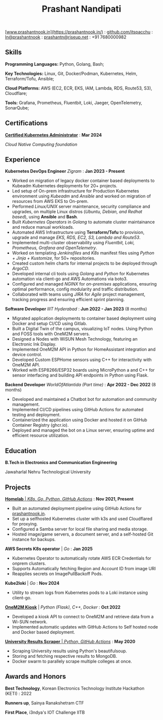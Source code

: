 
# <center> Prashant Nandipati


<link rel="stylesheet" href="./css/template_1.css">

<br>

<span class="iconify" data-icon="charm:person"></span> [www.prashantnook.in](https://prashantnook.in/)
  : <span class="iconify" data-icon="tabler:brand-github"></span> [github.com/itspacchu](https://github.com/itspacchu)
  : <span class="iconify" data-icon="tabler:brand-linkedin"></span> [ln@prashantnook](https://www.linkedin.com/in/prashantnook/)
  : <span class="iconify" data-icon="tabler:mail"></span> [prashantn@riseup.net](mailto:prashantn@riseup.net)
  : <span class="iconify" data-icon="tabler:phone"></span> +91 7680000982


## Skills

**Programming Languages:** Python, Golang, Bash;

**Key Technologies:** Linux, Git, Docker/Podman, Kubernetes, Helm, Terraform/Tofu, Ansible;

**Cloud Platforms:** AWS (EC2, ECR, EKS, IAM, Lambda, RDS, Route53, S3), Cloudflare;

**Tools:** Grafana, Prometheus, Fluentbit, Loki, Jaeger, OpenTelemetry, SonarQube;

## Certifications

[**Certified Kubernetes Administrator**](https://ti-user-certificates.s3.amazonaws.com/e0df7fbf-a057-42af-8a1f-590912be5460/6729fa83-e42c-43d9-8d8c-32d7cbb94be2-nandipati-d-prashant-c982b27a-b880-4599-ace5-9bdad890b99e-certificate.pdf)
  : **Mar 2024**

_Cloud Native Computing foundation_

## Experience

**Kubernetes DevOps Engineer** _Zigram_
  : **Jan 2023 - Present**

- Worked on migration of legacy docker container based deployments to Kubeadm Kubernetes deployments for 20+ projects.
- Led setup of On-prem infrastructure for Production Kubernetes environment using *Kubeadm* and *Ansible* and worked on migration of resources from AWS EKS to On-prem.
- Performed *Linux/UNIX* server maintenance, security compliance and upgrades, on multiple Linux distros (*Ubuntu, Debian, and Redhat based*), using **Ansible** and **Bash**.
- Built *Kubernetes Operators* in *Golang* to automate cluster maintainance and reduce manual workloads.
- Automated AWS Infrastructure using **Terraform/Tofu** to provision, upgrade and manage *EKS, RDS, EC2, S3, Lambda and Route53*.
- Implemented multi-cluster observability using *Fluentbit, Loki, Prometheus, Grafana and OpenTelemetry*.
- Worked on templating *Jenkinsfiles* and *K8s* manifest files using *Python + Jinja + Kustomize*, for 50+ repositories.
- Created custom helm charts for internal projects to be deployed through _ArgoCD_.
- Developed internal cli tools using *Golang* and *Python* for Kubernetes automation via client-go and AWS Automations via boto3.
- Configured and managed *NGINX* for *on-premises* applications, ensuring optimal performance, config modularity and traffic distribution.
- Collaborated with teams using *JIRA* for *Agile* project management, tracking progress and ensuring efficient sprint planning.

**Software Developer** _IIIT Hyderabad_
  : **Jun 2022 - Jan 2023** (8 months)

- Migrated application deployments to container based deployment using Docker and setup CI/CD using Gitlab.
- Built a Digital Twin of the campus, visualizing IoT nodes. Using Python and FOSS tools with OneM2M servers.
- Designed a Nodes with WiSUN Mesh Technology, featuring an Electronic Ink Display.
- Implemented OneM2M API in Python for HomeAssistant integration and device control.
- Developed Custom ESPHome sensors using C++ for interactivity with OneM2M API.
- Worked with ESP8266/ESP32 boards using MicroPython a and C++ for sensor interfacing and building API endpoints in Python using Flask.

**Backend Developer** _WorldOfAtlantida (Part time)_
  : **Apr 2022 - Dec 2022** (8 months)
- Developed and maintained a Chatbot bot for automation and community management.
- Implemented CI/CD pipelines using GitHub Actions for automated testing and deployment.
- Containerized the application using Docker and hosted it on GitHub Container Registry (ghcr.io).
- Deployed and managed the bot on a Linux server, ensuring uptime and efficient resource utilization.

## Education

**B.Tech in Electronics and Communication Engineering**

Jawaharlal Nehru Technological University

## Projects

[**Homelab** | _K8s, Go, Python, GitHub Actions_](https://prashantnook.in/post/homelab/)
  : **Nov 2021, Present**

- Built an automated deployment pipeline using GitHub Actions for [prashantnook.in](https://prashantnook.in).
- Set up a selfhosted Kubernetes cluster with k3s and used Cloudflared for proxying.
- Configured a Samba server for local file sharing and media storage.
- Hosted image/game servers, a document server, and a self-hosted Git instance for backups.

**AWS Secrets K8s operator** | _Go_
  : **Jan 2025**

- Kubernetes Operator to automatically rotate AWS ECR Credentials for onprem clusters.
- Supports Automatically fetching Region and Account ID from image URI
- Reapplies secrets on ImagePullBackoff Pods.

**Kube2loki** | _Go_
  : **Nov 2024**

- Utility to stream logs from Kubernetes pods to a Loki instance using client-go.

[**OneM2M Kiosk**](https://prashantnook.in/post/e-paper-kiosk/) | _Python (Flask), C++, Docker_
  : **Oct 2022**

- Developed a kiosk API to connect to OneM2M and retrieve data from a Wi-SUN network.
- Implemented automatic updates with GitHub Actions to Self hosted node and Docker based deployment.


[**University Results Scraper** | _Python, GitHub Actions_](https://github.com/itspacchu/JNTU-Results)
  : **May 2020**
- Scraping University results using Python's beautifulsoup.
- Storing and fetching respective results to MongoDB.
- Docker swarm to parallely scrape multiple colleges at once.

## Awards and Honors

**Best Technology**, Korean Electronics Technology Institute Hackathon (KETI)
  : 2022

**Runners up**, Sainya Ranakshetram CTF

**First Place**, i3ndya's IOT Challenge IITB
